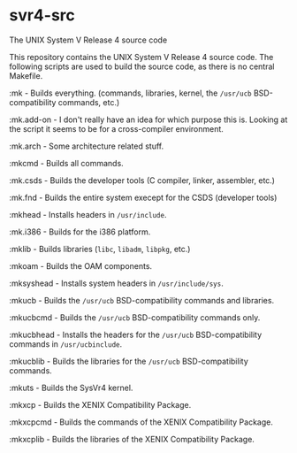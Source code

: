 # svr4-src
The UNIX System V Release 4 source code

This repository contains the UNIX System V Release 4 source code. The following scripts are used to build the source code, as there is no central Makefile.

:mk - Builds everything. (commands, libraries, kernel, the `/usr/ucb` BSD-compatibility commands, etc.)

:mk.add-on - I don't really have an idea for which purpose this is. Looking at the script it seems to be for a cross-compiler environment.

:mk.arch - Some architecture related stuff.

:mkcmd - Builds all commands.

:mk.csds - Builds the developer tools (C compiler, linker, assembler, etc.)

:mk.fnd - Builds the entire system execept for the CSDS (developer tools)

:mkhead - Installs headers in `/usr/include`.

:mk.i386 - Builds for the i386 platform.

:mklib - Builds libraries (`libc`, `libadm`, `libpkg`, etc.)

:mkoam - Builds the OAM components.

:mksyshead - Installs system headers in `/usr/include/sys`.

:mkucb - Builds the `/usr/ucb` BSD-compatibility commands and libraries.

:mkucbcmd - Builds the `/usr/ucb` BSD-compatibility commands only.

:mkucbhead - Installs the headers for the `/usr/ucb` BSD-compatibility commands in `/usr/ucbinclude`.

:mkucblib - Builds the libraries for the `/usr/ucb` BSD-compatibility commands.

:mkuts - Builds the SysVr4 kernel.

:mkxcp - Builds the XENIX Compatibility Package.

:mkxcpcmd - Builds the commands of the XENIX Compatibility Package.

:mkxcplib - Builds the libraries of the XENIX Compatibility Package.

